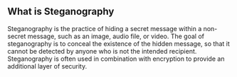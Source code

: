 ##  What is Steganography
Steganography is the practice of hiding a secret message within a non-secret message, such as an image, audio file, or video. The goal of steganography is to conceal the existence of the hidden message, so that it cannot be detected by anyone who is not the intended recipient. Steganography is often used in combination with encryption to provide an additional layer of security.